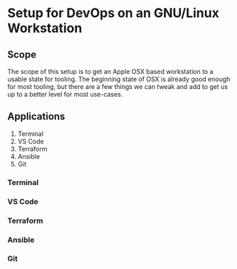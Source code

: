 # Setup for DevOps on an GNU/Linux Workstation

## Scope

The scope of this setup is to get an Apple OSX based workstation to a usable state for tooling. The beginning state of OSX is already good enough for most tooling, but there are a few things we can tweak and add to get us up to a better level for most use-cases. 

## Applications

1. Terminal
2. VS Code
3. Terraform
4. Ansible
5. Git

### Terminal

### VS Code

### Terraform

### Ansible

### Git
